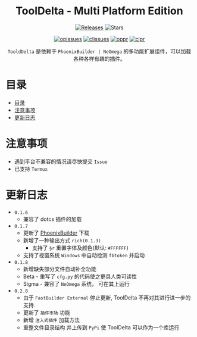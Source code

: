 <h1 align="center">ToolDelta - Multi Platform Edition</h1>
<p align="center">
  <a href="https://github.com/SuperScript-PRC/ToolDelta/releases"><img src="https://img.shields.io/github/v/release/SuperScript-PRC/ToolDelta?display_name=tag&sort=semver" alt="Releases"></a>
  <img src="https://img.shields.io/github/stars/SuperScript-PRC/ToolDelta.svg?style=falt" alt="Stars">
</p>
  
<p align="center">
  <a href="https://github.com/SuperScript-PRC/ToolDelta/issues"><img src="https://img.shields.io/github/issues/SuperScript-PRC/ToolDelta.svg?style=flat" alt="opissues"></a>
  <a href="https://github.com/SuperScript-PRC/ToolDelta/issues?q=is%3Aissue+is%3Aclosed"><img src="https://img.shields.io/github/issues-closed/SuperScript-PRC/ToolDelta.svg?style=flat&color=success" alt="clissues"></a>
  <a href="https://github.com/SuperScript-PRC/ToolDelta/pulls"><img src="https://img.shields.io/github/issues-pr/SuperScript-PRC/ToolDelta.svg?style=falt" alt="oppr"></a>
  <a href="https://github.com/SuperScript-PRC/ToolDelta/pulls?q=is%3Apr+is%3Aclosed"><img src="https://img.shields.io/github/issues-pr-closed/SuperScript-PRC/ToolDelta.svg?style=flat&color=success" alt="clpr"></a>
</p>

<p align="center">
  <code>TooldDelta</code> 是依赖于 <code>PhoenixBuilder | NeOmega</code> 的多功能扩展组件，可以加载各种各样有趣的插件。
</p>




# 目录
- [目录](#目录)
- [注意事项](#注意事项)
- [更新日志](#更新日志)


# 注意事项
- 遇到平台不兼容的情况请尽快提交 `Issue`
- 已支持 `Termux`

# 更新日志
- `0.1.6`
  * 兼容了 dotcs 插件的加载
- `0.1.7`
  * 更新了 [PhoenixBuilder](https://github.com/LNSSPsd/PhoenixBuilder) 下载
  * 新增了一种输出方式 `rich(0.1.3)`
    * 支持了 `§r` 重置字体及颜色(默认: `#FFFFFF`)
  * 支持了视窗系统 `Windows` 中自动检测 `fbtoken` 并启动
- `0.1.8`
  * 新增缺失部分文件自动补全功能
  * Beta - 重写了 `cfg.py` 的代码使之更具人类可读性
  * Sigma - 兼容了 `NeOmega` 系统， 可在其上运行
- `0.2.8`
  * 由于 `FastBuilder External` 停止更新, ToolDelta 不再对其进行进一步的支持.
  * 更新了 `插件市场` 功能
  * 新增 `注入式插件` 加载方法
  * 重整文件目录结构 并上传到 `PyPi` 使 ToolDelta 可以作为一个库运行
